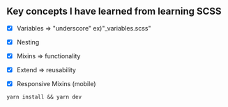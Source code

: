 ## Key concepts I have learned from learning SCSS

- [x] Variables => "underscore" ex)"_variables.scss" 
- [x] Nesting 
- [x] Mixins => functionality
- [x] Extend => reusability
- [x] Responsive Mixins (mobile)


```
yarn install && yarn dev
```
